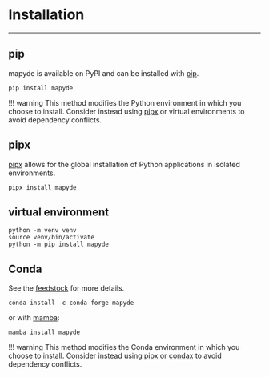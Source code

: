 # Installation

---

## pip

mapyde is available on PyPI and can be installed with
[pip](https://pip.pypa.io).

```
pip install mapyde
```

!!! warning This method modifies the Python environment in which you choose to
install. Consider instead using [pipx](#pipx) or virtual environments to avoid
dependency conflicts.

## pipx

[pipx](https://github.com/pypa/pipx) allows for the global installation of
Python applications in isolated environments.

```
pipx install mapyde
```

## virtual environment

```
python -m venv venv
source venv/bin/activate
python -m pip install mapyde
```

## Conda

See the [feedstock](https://github.com/conda-forge/mapyde-feedstock) for more
details.

```
conda install -c conda-forge mapyde
```

or with [mamba](https://github.com/mamba-org/mamba):

```
mamba install mapyde
```

!!! warning This method modifies the Conda environment in which you choose to
install. Consider instead using [pipx](#pipx) or
[condax](https://github.com/mariusvniekerk/condax) to avoid dependency
conflicts.
